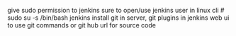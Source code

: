 give sudo permission to jenkins sure
to open/use jenkins user in linux cli # sudo su -s /bin/bash jenkins
install git in server, git plugins in jenkins web ui to use git commands or git hub url for source code
